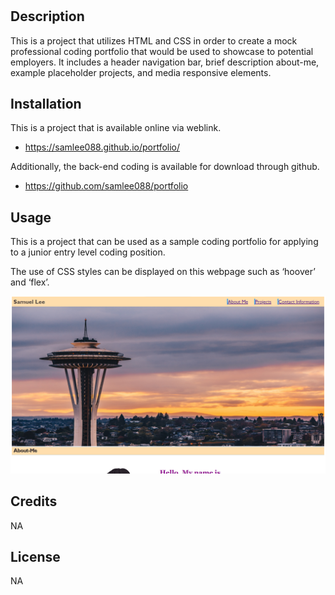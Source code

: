# <samuel-project-portfolio>

## Description
This is a project that utilizes HTML and CSS in order to create a mock professional coding portfolio that would be used to showcase to potential employers. It includes a header navigation bar, brief description about-me, example placeholder projects, and media responsive elements. 


## Installation
This is a project that is available online via weblink. 

- https://samlee088.github.io/portfolio/

Additionally, the back-end coding is available for download through github.

- https://github.com/samlee088/portfolio

## Usage
This is a project that can be used as a sample coding portfolio for applying to a junior entry level coding position. 

The use of CSS styles can be displayed on this webpage such as ‘hoover’ and ‘flex’.


   
![picture displaying the screenshot of the webpage](assets/images/portfolio-screenshot.png)
   


## Credits
NA

## License
NA



